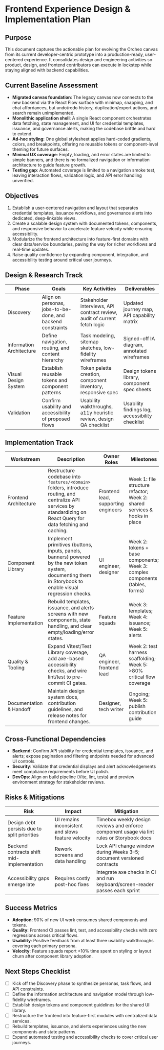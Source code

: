 # Frontend Experience Design & Implementation Plan

## Purpose
This document captures the actionable plan for evolving the Orcheo canvas from its current developer-centric prototype into a production-ready, user-centered experience. It consolidates design and engineering activities so product, design, and frontend contributors can execute in lockstep while staying aligned with backend capabilities.

## Current Baseline Assessment
- **Migrated canvas foundation**: The legacy canvas now connects to the new backend via the React Flow surface with minimap, snapping, and chat affordances, but undo/redo history, duplication/export actions, and search remain unimplemented.
- **Monolithic application shell**: A single React component orchestrates data fetching, state management, and UI for credential templates, issuance, and governance alerts, making the codebase brittle and hard to extend.
- **Ad-hoc styling**: One global stylesheet applies hard-coded gradients, colors, and breakpoints, offering no reusable tokens or component-level theming for future surfaces.
- **Minimal UX coverage**: Empty, loading, and error states are limited to simple banners, and there is no formalized navigation or information architecture to guide feature growth.
- **Testing gap**: Automated coverage is limited to a navigation smoke test, leaving interaction flows, validation logic, and API error handling unverified.

## Objectives
1. Establish a user-centered navigation and layout that separates credential templates, issuance workflows, and governance alerts into dedicated, deep-linkable views.
2. Create a scalable design system with documented tokens, components, and responsive behavior to accelerate feature velocity while ensuring accessibility.
3. Modularize the frontend architecture into feature-first domains with clear data/service boundaries, paving the way for richer workflows and real-time updates.
4. Raise quality confidence by expanding component, integration, and accessibility testing around critical user journeys.

## Design & Research Track
| Phase | Goals | Key Activities | Deliverables |
| --- | --- | --- | --- |
| Discovery | Align on personas, jobs-to-be-done, and backend constraints | Stakeholder interviews, API contract review, audit of current fetch logic | Updated journey map, API capability matrix |
| Information Architecture | Define navigation, routing, and content hierarchy | Task modeling, sitemap sketches, low-fidelity wireframes | Signed-off IA diagram, annotated wireframes |
| Visual Design System | Establish reusable tokens and component patterns | Token palette creation, component inventory, responsive spec | Design tokens library, component spec sheets |
| Validation | Confirm usability and accessibility of proposed flows | Usability walkthroughs, a11y heuristic review, design QA checklist | Usability findings log, accessibility checklist |

## Implementation Track
| Workstream | Description | Owner Roles | Milestones |
| --- | --- | --- | --- |
| Frontend Architecture | Restructure codebase into `features/<domain>` folders, introduce routing, and centralize API services by standardizing on React Query for data fetching and caching. | Frontend lead, supporting engineers | Week 1: file structure refactor; Week 2: shared services & hooks in place |
| Component Library | Implement primitives (buttons, inputs, panels, banners) powered by the new token system, documenting them in Storybook to enable visual regression checks. | UI engineer, designer | Week 2: tokens + base components; Week 3: complex components (tables, forms) |
| Feature Implementation | Rebuild templates, issuance, and alerts screens with new components, state handling, and clear empty/loading/error states. | Feature squads | Week 3: templates; Week 4: issuance; Week 5: alerts |
| Quality & Tooling | Expand Vitest/Test Library coverage, add axe-based accessibility checks, and wire lint/test to pre-commit CI gates. | QA engineer, frontend lead | Week 2: test harness scaffolding; Week 5: >80% critical flow coverage |
| Documentation & Handoff | Maintain design system docs, contribution guidelines, and release notes for frontend changes. | Designer, tech writer | Ongoing; Week 5: publish contribution guide |

## Cross-Functional Dependencies
- **Backend**: Confirm API stability for credential templates, issuance, and alerts; expose pagination and filtering endpoints needed for advanced UI controls.
- **Security**: Validate that credential displays and alert acknowledgements meet compliance requirements before UI polish.
- **DevOps**: Align on build pipeline (Vite, lint, tests) and preview environment strategy for stakeholder reviews.

## Risks & Mitigations
| Risk | Impact | Mitigation |
| --- | --- | --- |
| Design debt persists due to split priorities | UI remains inconsistent and slows feature velocity | Timebox weekly design reviews and enforce component usage via lint rules or Storybook docs |
| Backend contracts shift mid-implementation | Rework screens and data handling | Lock API change window during Weeks 3–5; document versioned contracts |
| Accessibility gaps emerge late | Requires costly post-hoc fixes | Integrate axe checks in CI and run keyboard/screen-reader passes each sprint |

## Success Metrics
- **Adoption**: 90% of new UI work consumes shared components and tokens.
- **Quality**: Frontend CI passes lint, test, and accessibility checks with zero regressions across critical flows.
- **Usability**: Positive feedback from at least three usability walkthroughs covering each primary persona.
- **Velocity**: Feature squads report <10% time spent on styling or layout churn after component library adoption.

## Next Steps Checklist
- [ ] Kick off the Discovery phase to synthesize personas, task flows, and API constraints.
- [ ] Define the information architecture and navigation model through low-fidelity wireframes.
- [ ] Establish design tokens and component guidelines for the shared UI library.
- [ ] Restructure the frontend into feature-first modules with centralized data services.
- [ ] Rebuild templates, issuance, and alerts experiences using the new components and state patterns.
- [ ] Expand automated testing and accessibility checks to cover critical user journeys.
